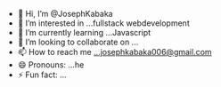 - 👋 Hi, I’m @JosephKabaka
- 👀 I’m interested in ...fullstack webdevelopment
- 🌱 I’m currently learning ...Javascript
- 💞️ I’m looking to collaborate on ...
- 📫 How to reach me ...josephkabaka006@gmail.com
- 😄 Pronouns: ...he
- ⚡ Fun fact: ...

<!---
JosephKabaka/JosephKabaka is a ✨ special ✨ repository because its `README.md` (this file) appears on your GitHub profile.
You can click the Preview link to take a look at your changes.
--->
